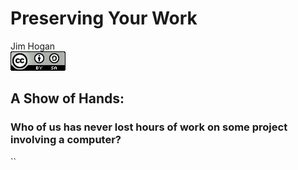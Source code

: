 # Preserving Your Work
Jim Hogan  
![CC BY-SA 4.0](../images/cc_by-sa_4.png)  



## A Show of Hands:

### Who of us has **never** lost hours of work on some project involving a computer?
``
